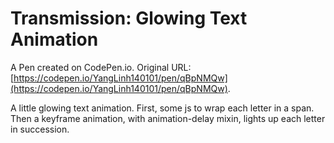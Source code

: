 # Transmission: Glowing Text Animation

A Pen created on CodePen.io. Original URL: [https://codepen.io/YangLinh140101/pen/qBpNMQw](https://codepen.io/YangLinh140101/pen/qBpNMQw).

A little glowing text animation.
First, some js to wrap each letter in a span.
Then a keyframe animation, with animation-delay mixin, lights up each letter in succession. 
